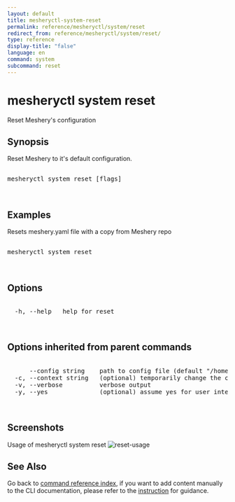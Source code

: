 ```yaml
---
layout: default
title: mesheryctl-system-reset
permalink: reference/mesheryctl/system/reset
redirect_from: reference/mesheryctl/system/reset/
type: reference
display-title: "false"
language: en
command: system
subcommand: reset
---
```


# mesheryctl system reset

Reset Meshery's configuration

## Synopsis

Reset Meshery to it's default configuration.

<pre class='codeblock-pre'>
<div class='codeblock'>
mesheryctl system reset [flags]

</div>
</pre>

## Examples

Resets meshery.yaml file with a copy from Meshery repo

<pre class='codeblock-pre'>
<div class='codeblock'>
mesheryctl system reset

</div>
</pre>

## Options

<pre class='codeblock-pre'>
<div class='codeblock'>
  -h, --help   help for reset

</div>
</pre>

## Options inherited from parent commands

<pre class='codeblock-pre'>
<div class='codeblock'>
      --config string    path to config file (default "/home/runner/.meshery/config.yaml")
  -c, --context string   (optional) temporarily change the current context.
  -v, --verbose          verbose output
  -y, --yes              (optional) assume yes for user interactive prompts.

</div>
</pre>

## Screenshots

Usage of mesheryctl system reset
![reset-usage](/assets/img/mesheryctl/reset.png)

## See Also

Go back to [command reference index](/reference/mesheryctl/), if you want to add content manually to the CLI documentation, please refer to the [instruction](/project/contributing/contributing-cli#preserving-manually-added-documentation) for guidance.

